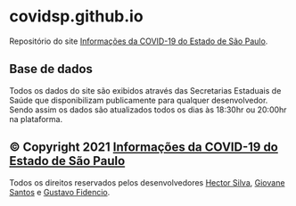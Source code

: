 # covidsp.github.io

Repositório do site [Informações da COVID-19 do Estado de São Paulo](https://covidsp.github.io).

## Base de dados

Todos os dados do site são exibidos através das Secretarias Estaduais de Saúde que disponibilizam publicamente para qualquer desenvolvedor. Sendo assim os dados são atualizados todos os dias às 18:30hr ou 20:00hr na plataforma. 

## © Copyright 2021 [Informações da COVID-19 do Estado de São Paulo](https://covidsp.github.io)
Todos os direitos reservados pelos desenvolvedores [Hector Silva](https://github.com/HectorFront), [Giovane Santos](https://github.com/GIovaneSantosSilva) e [Gustavo Fidencio](https://github.com/GustavoFidencio).
